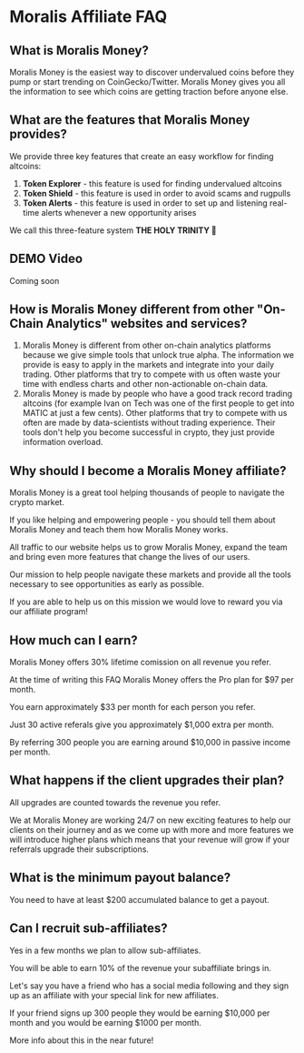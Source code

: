 # Moralis Affiliate FAQ

## What is Moralis Money?

Moralis Money is the easiest way to discover undervalued coins before they pump or start trending on CoinGecko/Twitter. Moralis Money gives you all the information to see which coins are getting traction before anyone else.

## What are the features that Moralis Money provides?

We provide three key features that create an easy workflow for finding altcoins:

1. **Token Explorer** - this feature is used for finding undervalued altcoins
2. **Token Shield** - this feature is used in order to avoid scams and rugpulls
3. **Token Alerts** - this feature is used in order to set up and listening real-time alerts whenever a new opportunity arises

We call this three-feature system **THE HOLY TRINITY 🙏**

## DEMO Video

Coming soon

## How is Moralis Money different from other "On-Chain Analytics" websites and services? 
1. Moralis Money is different from other on-chain analytics platforms because we give simple tools that unlock true alpha. The information we provide is easy to apply in the markets and integrate into your daily trading. Other platforms that try to compete with us often waste your time with endless charts and other non-actionable on-chain data.
2. Moralis Money is made by people who have a good track record trading altcoins (for example Ivan on Tech was one of the first people to get into MATIC at just a few cents). Other platforms that try to compete with us often are made by data-scientists without trading experience. Their tools don't help you become successful in crypto, they just provide information overload. 


## Why should I become a Moralis Money affiliate?

Moralis Money is a great tool helping thousands of people to navigate the crypto market.

If you like helping and empowering people - you should tell them about Moralis Money and teach them how Moralis Money works.

All traffic to our website helps us to grow Moralis Money, expand the team and bring even more features that change the lives of our users.

Our mission to help people navigate these markets and provide all the tools necessary to see opportunities as early as possible. 

If you are able to help us on this mission we would love to reward you via our affiliate program!

## How much can I earn?

Moralis Money offers 30% lifetime comission on all revenue you refer.

At the time of writing this FAQ Moralis Money offers the Pro plan for $97 per month.

You earn approximately $33 per month for each person you refer.

Just 30 active referals give you approximately $1,000 extra per month.

By referring 300 people you are earning around $10,000 in passive income per month.

## What happens if the client upgrades their plan?

All upgrades are counted towards the revenue you refer. 

We at Moralis Money are working 24/7 on new exciting features to help our clients on their journey and as we come up with more and more features we will introduce higher plans which means that your revenue will grow if your referrals upgrade their subscriptions.

## What is the minimum payout balance?

You need to have at least $200 accumulated balance to get a payout.

## Can I recruit sub-affiliates?

Yes in a few months we plan to allow sub-affiliates.

You will be able to earn 10% of the revenue your subaffiliate brings in.

Let's say you have a friend who has a social media following and they sign up as an affiliate with your special link for new affiliates.

If your friend signs up 300 people they would be earning $10,000 per month and you would be earning $1000 per month.

More info about this in the near future!
